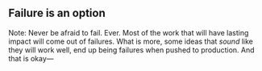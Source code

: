## Failure is an option

Note: Never be afraid to fail. Ever. Most of the work that will have lasting impact will come out of failures. What is more, some ideas that _sound_ like they will work well, end up being failures when pushed to production. And that is okay—
